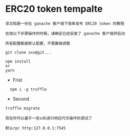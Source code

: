 # ERC20 token tempalte

```
该文档是一份在 ganache 客户端下简单发布 ERC20 token 的教程

在按以下步骤操作的时候，请确定已经安装了 ganache 客户端并启动

所有配置都是默认配置，不需要做调整
```

```
git clone xxx@git...

npm install
or
yarn

```

- Frist

```
  npm i -g truffle
```

- Second

```
truffle migrate
```

```
现在你可以基于一些sdk进行响应代币操作的调试了

默认rpc http:127.0.0.1:7545

```

